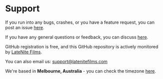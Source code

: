 # Support

If you run into any bugs, crashes, or you have a feature request, you can post an issue [here](https://github.com/latenitefilms/NewsImport/issues).

If you have any general questions or feedback, you can discuss [here](https://github.com/latenitefilms/NewsImport/discussions).

GitHub registration is free, and this GitHub repository is actively monitored by [LateNite Films](https://github.com/latenitefilms).

You can also email us: [support@latenitefilms.com](mailto:support@latenitefilms.com?subject=News%20Import)

We're based in **Melbourne, Australia** - you can check the timezone [here](https://www.timeanddate.com/worldclock/australia/melbourne).